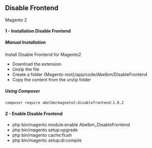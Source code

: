 ## Disable Frontend
Magento 2 

#### 1 - Installation Disable Frontend

##### Manual Installation

Install Disable Frontend for Magento2
 * Download the extension
 * Unzip the file
 * Create a folder {Magento root}/app/code/Abelbm/DisableFrontend
 * Copy the content from the unzip folder


##### Using Composer

```
composer require abelbm/magneto2-disablefrontend:1.0.2
```

#### 2 - Enable Disable Frontend

 * php bin/magento module:enable Abelbm_DisableFrontend
 * php bin/magento setup:upgrade
 * php bin/magento cache:flush
 * php bin/magento setup:di:compile